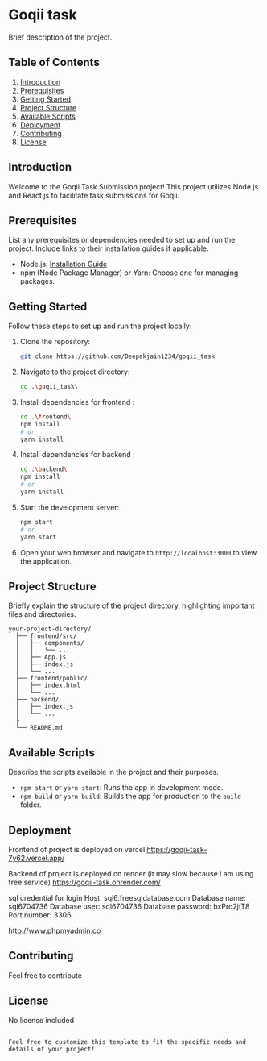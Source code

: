 
# Goqii task

Brief description of the project.

## Table of Contents
1. [Introduction](#introduction)
2. [Prerequisites](#prerequisites)
3. [Getting Started](#getting-started)
4. [Project Structure](#project-structure)
5. [Available Scripts](#available-scripts)
6. [Deployment](#deployment)
7. [Contributing](#contributing)
8. [License](#license)

## Introduction
Welcome to the Goqii Task Submission project! This project utilizes Node.js and React.js to facilitate task submissions for Goqii.

## Prerequisites
List any prerequisites or dependencies needed to set up and run the project. Include links to their installation guides if applicable.

- Node.js: [Installation Guide](https://nodejs.org/)
- npm (Node Package Manager) or Yarn: Choose one for managing packages.

## Getting Started
Follow these steps to set up and run the project locally:

1. Clone the repository:
   ```bash
   git clone https://github.com/Deepakjain1234/goqii_task
   ```

2. Navigate to the project directory:
   ```bash
   cd .\goqii_task\

   ```

3. Install dependencies for frontend :
   ```bash
   cd .\frontend\
   npm install
   # or
   yarn install
   ```
4. Install dependencies for backend :
   ```bash
   cd .\backend\
   npm install
   # or
   yarn install
   ```

5. Start the development server:
   ```bash
   npm start
   # or
   yarn start
   ```

6. Open your web browser and navigate to `http://localhost:3000` to view the application.

## Project Structure
Briefly explain the structure of the project directory, highlighting important files and directories.

```
your-project-directory/
  ├── frontend/src/
  │   ├── components/
  │   │   └── ...
  │   ├── App.js
  │   ├── index.js
  │   └── ...
  ├── frontend/public/
  │   ├── index.html
  │   └── ...
  ├── backend/
  │   ├── index.js
  │   └── ...
  ├
  └── README.md
```

## Available Scripts
Describe the scripts available in the project and their purposes.

- `npm start` or `yarn start`: Runs the app in development mode.
- `npm build` or `yarn build`: Builds the app for production to the `build` folder.

## Deployment
Frontend of project is deployed on vercel
https://goqii-task-7y62.vercel.app/

Backend of project is deployed on render (it may slow because i am using free service)
https://goqii-task.onrender.com/

sql credential for login 
Host: sql6.freesqldatabase.com
Database name: sql6704736
Database user: sql6704736
Database password: bxPrq2jtT8
Port number: 3306

http://www.phpmyadmin.co

## Contributing
Feel free to contribute

## License
No license included

```

Feel free to customize this template to fit the specific needs and details of your project!